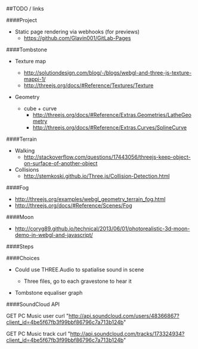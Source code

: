 ##TODO / links

####Project
- Static page rendering via webhooks (for previews)
    + https://github.com/Glavin001/GitLab-Pages

####Tombstone
- Texture map
    + http://solutiondesign.com/blog/-/blogs/webgl-and-three-js-texture-mappi-1/
    + http://threejs.org/docs/#Reference/Textures/Texture

- Geometry
    + cube + curve
        * http://threejs.org/docs/#Reference/Extras.Geometries/LatheGeometry
        * http://threejs.org/docs/#Reference/Extras.Curves/SplineCurve

####Terrain
- Walking
    + http://stackoverflow.com/questions/17443056/threejs-keep-object-on-surface-of-another-object
- Collisions
    + http://stemkoski.github.io/Three.js/Collision-Detection.html

####Fog
- http://threejs.org/examples/webgl_geometry_terrain_fog.html
- http://threejs.org/docs/#Reference/Scenes/Fog

####Moon
- http://coryg89.github.io/technical/2013/06/01/photorealistic-3d-moon-demo-in-webgl-and-javascript/

####Steps

####Choices

- Could use THREE.Audio to spatialise sound in scene
    + Three files, go to each gravestone to hear it

- Tombstone equaliser graph 


####SoundCloud API

GET PC Music user
curl "http://api.soundcloud.com/users/48366867?client_id=4be5f67fb3f99bbf86796c7a713b124b"

GET PC Music track
curl "http://api.soundcloud.com/tracks/173324934?client_id=4be5f67fb3f99bbf86796c7a713b124b"



